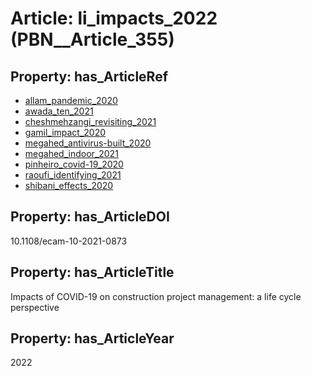 # Article: __li_impacts_2022__ (PBN__Article_355)

## Property: has_ArticleRef

* [allam_pandemic_2020](../Article/PBN__Article_147)
* [awada_ten_2021](../Article/PBN__Article_38)
* [cheshmehzangi_revisiting_2021](../Article/PBN__Article_59)
* [gamil_impact_2020](../Article/PBN__Article_168)
* [megahed_antivirus-built_2020](../Article/PBN__Article_298)
* [megahed_indoor_2021](../Article/PBN__Article_206)
* [pinheiro_covid-19_2020](../Article/PBN__Article_316)
* [raoufi_identifying_2021](../Article/PBN__Article_220)
* [shibani_effects_2020](../Article/PBN__Article_75)

## Property: has_ArticleDOI

10.1108/ecam-10-2021-0873

## Property: has_ArticleTitle

Impacts of COVID-19 on construction project management: a life cycle perspective

## Property: has_ArticleYear

2022

